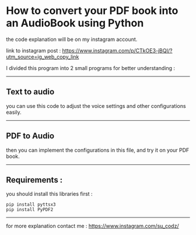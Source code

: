 # How to convert your PDF book into an AudioBook using Python

the code explanation will be on my instagram account.

link to instagram post : https://www.instagram.com/p/CTkOE3-jBQI/?utm_source=ig_web_copy_link

I divided this program into 2 small programs for better understanding :

----------------
## Text to audio
you can use this code to adjust the voice settings and other configurations easily.

----------------
## PDF to Audio
then you can implement the configurations in this file, and try it on your PDF book.

----------------
## Requirements :
you should install this libraries first :
```
pip install pyttsx3
pip install PyPDF2
```

----------------
for more explanation contact me : https://www.instagram.com/su_codz/
